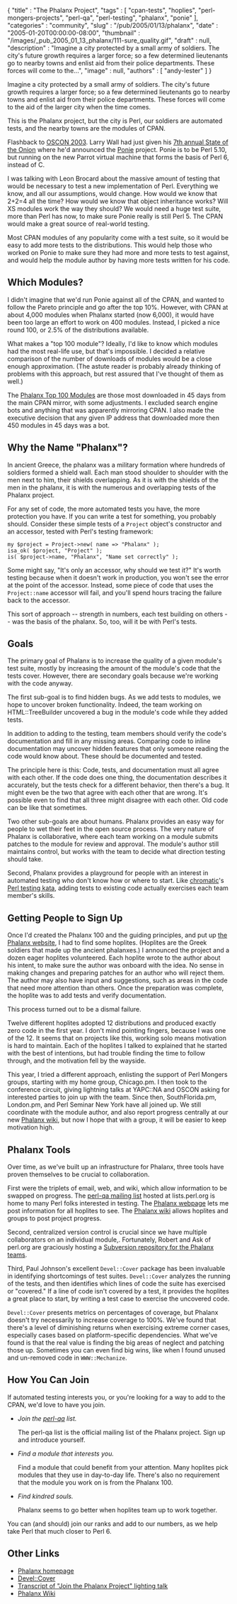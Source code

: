 {
   "title" : "The Phalanx Project",
   "tags" : [
      "cpan-tests",
      "hoplies",
      "perl-mongers-projects",
      "perl-qa",
      "perl-testing",
      "phalanx",
      "ponie"
   ],
   "categories" : "community",
   "slug" : "/pub/2005/01/13/phalanx",
   "date" : "2005-01-20T00:00:00-08:00",
   "thumbnail" : "/images/_pub_2005_01_13_phalanx/111-sure_quality.gif",
   "draft" : null,
   "description" : "Imagine a city protected by a small army of soldiers. The city's future growth requires a larger force; so a few determined lieutenants go to nearby towns and enlist aid from their police departments. These forces will come to the...",
   "image" : null,
   "authors" : [
      "andy-lester"
   ]
}





Imagine a city protected by a small army of soldiers. The city's future
growth requires a larger force; so a few determined lieutenants go to
nearby towns and enlist aid from their police departments. These forces
will come to the aid of the larger city when the time comes.

This is the Phalanx project, but the city is Perl, our soldiers are
automated tests, and the nearby towns are the modules of CPAN.

Flashback to [OSCON 2003](http://conferences.oreillynet.com/os2003/).
Larry Wall had just given his [7th annual State of the
Onion](/pub/a/2003/07/16/soto2003.html) where he'd announced the
[Ponie](http://www.poniecode.org/) project. Ponie is to be Perl 5.10,
but running on the new Parrot virtual machine that forms the basis of
Perl 6, instead of C.

I was talking with Leon Brocard about the massive amount of testing that
would be necessary to test a new implementation of Perl. Everything we
know, and all our assumptions, would change. How would we know that
2+2=4 all the time? How would we know that object inheritance works?
Will XS modules work the way they should? We would need a huge test
suite, more than Perl has now, to make sure Ponie really is still Perl
5. The CPAN would make a great source of real-world testing.

Most CPAN modules of any popularity come with a test suite, so it would
be easy to add more tests to the distributions. This would help those
who worked on Ponie to make sure they had more and more tests to test
against, and would help the module author by having more tests written
for his code.

Which Modules?
--------------

I didn't imagine that we'd run Ponie against all of the CPAN, and wanted
to follow the Pareto principle and go after the top 10%. However, with
CPAN at about 4,000 modules when Phalanx started (now 6,000), it would
have been too large an effort to work on 400 modules. Instead, I picked
a nice round 100, or 2.5% of the distributions available.

What makes a "top 100 module"? Ideally, I'd like to know which modules
had the most real-life use, but that's impossible. I decided a relative
comparison of the number of downloads of modules would be a close enough
approximation. (The astute reader is probably already thinking of
problems with this approach, but rest assured that I've thought of them
as well.)

The [Phalanx Top 100 Modules](http://qa.perl.org/phalanx/100/) are those
most downloaded in 45 days from the main CPAN mirror, with some
adjustments. I excluded search engine bots and anything that was
apparently mirroring CPAN. I also made the executive decision that any
given IP address that downloaded more then 450 modules in 45 days was a
bot.

Why the Name "Phalanx"?
-----------------------

In ancient Greece, the phalanx was a military formation where hundreds
of soldiers formed a shield wall. Each man stood shoulder to shoulder
with the men next to him, their shields overlapping. As it is with the
shields of the men in the phalanx, it is with the numerous and
overlapping tests of the Phalanx project.

For any set of code, the more automated tests you have, the more
protection you have. If you can write a test for something, you probably
should. Consider these simple tests of a `Project` object's constructor
and an accessor, tested with Perl's testing framework:

    my $project = Project->new( name => "Phalanx" );
    isa_ok( $project, "Project" );
    is( $project->name, "Phalanx", "Name set correctly" );

Some might say, "It's only an accessor, why should we test it?" It's
worth testing because when it doesn't work in production, you won't see
the error at the point of the accessor. Instead, some piece of code that
uses the `Project::name` accessor will fail, and you'll spend hours
tracing the failure back to the accessor.

This sort of approach -- strength in numbers, each test building on
others -- was the basis of the phalanx. So, too, will it be with Perl's
tests.

Goals
-----

The primary goal of Phalanx is to increase the quality of a given
module's test suite, mostly by increasing the amount of the module's
code that the tests cover. However, there are secondary goals because
we're working with the code anyway.

The first sub-goal is to find hidden bugs. As we add tests to modules,
we hope to uncover broken functionality. Indeed, the team working on
HTML::TreeBuilder uncovered a bug in the module's code while they added
tests.

In addition to adding to the testing, team members should verify the
code's documentation and fill in any missing areas. Comparing code to
inline documentation may uncover hidden features that only someone
reading the code would know about. These should be documented and
tested.

The principle here is this: Code, tests, and documentation must all
agree with each other. If the code does one thing, the documentation
describes it accurately, but the tests check for a different behavior,
then there's a bug. It might even be the two that agree with each other
that are wrong. It's possible even to find that all three might disagree
with each other. Old code can be like that sometimes.

Two other sub-goals are about humans. Phalanx provides an easy way for
people to wet their feet in the open source process. The very nature of
Phalanx is collaborative, where each team working on a module submits
patches to the module for review and approval. The module's author still
maintains control, but works with the team to decide what direction
testing should take.

Second, Phalanx provides a playground for people with an interest in
automated testing who don't know how or where to start. Like
[chromatic](http://wgz.org/chromatic/)'s [Perl testing
kata](http://www.google.com/search?q=perl+test+kata+site%3Aperl.com),
adding tests to existing code actually exercises each team member's
skills.

Getting People to Sign Up
-------------------------

Once I'd created the Phalanx 100 and the guiding principles, and put up
[the Phalanx website](http://qa.perl.org/phalanx/), I had to find some
hoplites. (Hoplites are the Greek soldiers that made up the ancient
phalanxes.) I announced the project and a dozen eager hoplites
volunteered. Each hoplite wrote to the author about his intent, to make
sure the author was onboard with the idea. No sense in making changes
and preparing patches for an author who will reject them. The author may
also have input and suggestions, such as areas in the code that need
more attention than others. Once the preparation was complete, the
hoplite was to add tests and verify documentation.

This process turned out to be a dismal failure.

Twelve different hoplites adopted 12 distributions and produced exactly
zero code in the first year. I don't mind pointing fingers, because I
was one of the 12. It seems that on projects like this, working solo
means motivation is hard to maintain. Each of the hoplites I talked to
explained that he started with the best of intentions, but had trouble
finding the time to follow through, and the motivation fell by the
wayside.

This year, I tried a different approach, enlisting the support of Perl
Mongers groups, starting with my home group, Chicago.pm. I then took to
the conference circuit, giving lightning talks at YAPC::NA and OSCON
asking for interested parties to join up with the team. Since then,
SouthFlorida.pm, London.pm, and Perl Seminar New York have all joined
up. We still coordinate with the module author, and also report progress
centrally at our new [Phalanx wiki](http://phalanx.kwiki.org/), but now
I hope that with a group, it will be easier to keep motivation high.

Phalanx Tools
-------------

Over time, as we've built up an infrastructure for Phalanx, three tools
have proven themselves to be crucial to collaboration.

First were the triplets of email, web, and wiki, which allow information
to be swapped on progress. The [perl-qa mailing
list](http://lists.perl.org/showlist.cgi?name=perl-qa) hosted at
lists.perl.org is home to many Perl folks interested in testing. The
[Phalanx webpage](http://qa.perl.org/phalanx/) lets me post information
for all hoplites to see. The [Phalanx wiki](http://phalanx.kwiki.org/)
allows hoplites and groups to post project progress.

Second, centralized version control is crucial since we have multiple
collaborators on an individual module,. Fortunately, Robert and Ask of
perl.org are graciously hosting a [Subversion repository for the Phalanx
teams](http://svn.perl.org/phalanx/).

Third, Paul Johnson's excellent `Devel::Cover` package has been
invaluable in identifying shortcomings of test suites. `Devel::Cover`
analyzes the running of the tests, and then identifies which lines of
code the suite has exercised or "covered." If a line of code isn't
covered by a test, it provides the hoplites a great place to start, by
writing a test case to exercise the uncovered code.

`Devel::Cover` presents metrics on percentages of coverage, but Phalanx
doesn't try necessarily to increase coverage to 100%. We've found that
there's a level of diminishing returns when exercising extreme corner
cases, especially cases based on platform-specific dependencies. What
we've found is that the real value is finding the big areas of neglect
and patching those up. Sometimes you can even find big wins, like when I
found unused and un-removed code in `WWW::Mechanize`.

How You Can Join
----------------

If automated testing interests you, or you're looking for a way to add
to the CPAN, we'd love to have you join.

-   *Join the [perl-qa](http://lists.perl.org/showlist.cgi?name=perl-qa)
    list.*

    The perl-qa list is the official mailing list of the Phalanx
    project. Sign up and introduce yourself.

-   *Find a module that interests you.*

    Find a module that could benefit from your attention. Many hoplites
    pick modules that they use in day-to-day life. There's also no
    requirement that the module you work on is from the Phalanx 100.

-   *Find kindred souls.*

    Phalanx seems to go better when hoplites team up to work together.

You can (and should) join our ranks and add to our numbers, as we help
take Perl that much closer to Perl 6.

Other Links
-----------

-   [Phalanx homepage](http://qa.perl.org/phalanx/)
-   [Devel::Cover](http://search.cpan.org/dist/Devel-Cover/)
-   [Transcript of "Join the Phalanx Project" lighting
    talk](http://www.petdance.com/perl/join-phalanx-lt.pdf)
-   [Phalanx Wiki](http://phalanx.kwiki.org/)



